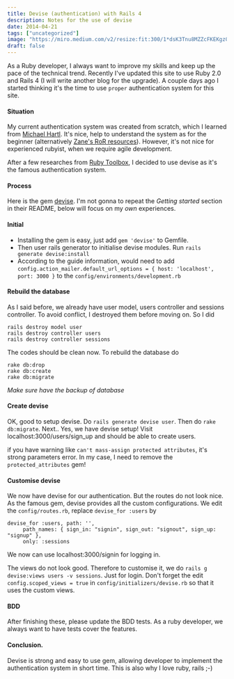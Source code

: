 ```yaml
---
title: Devise (authentication) with Rails 4
description: Notes for the use of devise
date: 2014-04-21
tags: ["uncategorized"]
image: "https://miro.medium.com/v2/resize:fit:300/1*dsK3Tnu8MZZcFKEKgz0QCg.png"
draft: false
---
```


As a Ruby developer, I always want to improve my skills and keep up the pace of the technical trend. Recently I've updated this site to use Ruby 2.0 and Rails 4 (I will write another blog for the upgrade). A couple days ago I started thinking it's the time to use `proper` authentication system for this site. 

#### Situation
My current authentication system was created from scratch, which I learned from [Michael Hartl](https://www.railstutorial.org/book). It's nice, help to understand the system as for the beginner (alternatively [Zane's RoR resources](http://www.whoishostingthis.com/resources/ruby-on-rails/)). However, it's not nice for experienced rubyist, when we require agile development.

After a few researches from [Ruby Toolbox](https://www.ruby-toolbox.com/categories/rails_authentication), I decided to use devise as it's the famous authentication system.

#### Process
Here is the gem [devise](https://github.com/plataformatec/devise). I'm not gonna to repeat the *Getting started* section in their README, below will focus on my *own* experiences.

#### Initial
- Installing the gem is easy, just add `gem 'devise'` to Gemfile. 
- Then user rails generator to initialise devise modules. Run `rails generate devise:install`
- According to the guide information, would need to add `config.action_mailer.default_url_options = { host: 'localhost', port: 3000 }` to the `config/environments/development.rb`

#### Rebuild the database
As I said before, we already have user model, users controller and sessions controller. To avoid conflict, I destroyed them before moving on. So I did

```
rails destroy model user
rails destroy controller users
rails destroy controller sessions
```

The codes should be clean now. To rebuild the database do

```
rake db:drop
rake db:create
rake db:migrate
```

*Make sure have the backup of database*

#### Create devise
OK, good to setup devise. Do `rails generate devise user`.  Then do `rake db:migrate`. Next.. Yes, we have devise setup! Visit localhost:3000/users/sign_up and should be able to create users.

if you have warning like `can't mass-assign protected attributes`, it's strong parameters error. In my case, I need to remove the `protected_attributes` gem!

#### Customise devise
We now have devise for our authentication. But the routes do not look nice. As the famous gem, devise provides all the custom configurations. We edit the `config/routes.rb`, replace `devise_for :users` by

```
devise_for :users, path: '', 
     path_names: { sign_in: "signin", sign_out: "signout", sign_up: "signup" }, 
     only: :sessions
```

We now can use localhost:3000/signin for logging in.

The views do not look good. Therefore to customise it, we do `rails g devise:views users -v sessions`. Just for login. Don't forget the edit `config.scoped_views = true` in `config/initializers/devise.rb` so that it uses the custom views.

#### BDD
After finishing these, please update the BDD tests. As a ruby developer, we always want to have tests cover the features.

#### Conclusion.
Devise is strong and easy to use gem, allowing developer to implement the authentication system in short time. This is also why I love ruby, rails ;-)